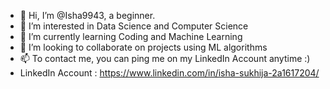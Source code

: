 - 👋 Hi, I’m @Isha9943, a beginner.
- 👀 I’m interested in Data Science and Computer Science
- 🌱 I’m currently learning Coding and Machine Learning
- 💞️ I’m looking to collaborate on projects using ML algorithms 
- 📫 To contact me, you can ping me on my LinkedIn Account anytime :)  
-  LinkedIn Account : https://www.linkedin.com/in/isha-sukhija-2a1617204/ 

<!---
Isha9943/Isha9943 is a ✨ special ✨ repository because its `README.md` (this file) appears on your GitHub profile.
You can click the Preview link to take a look at your changes.
--->
